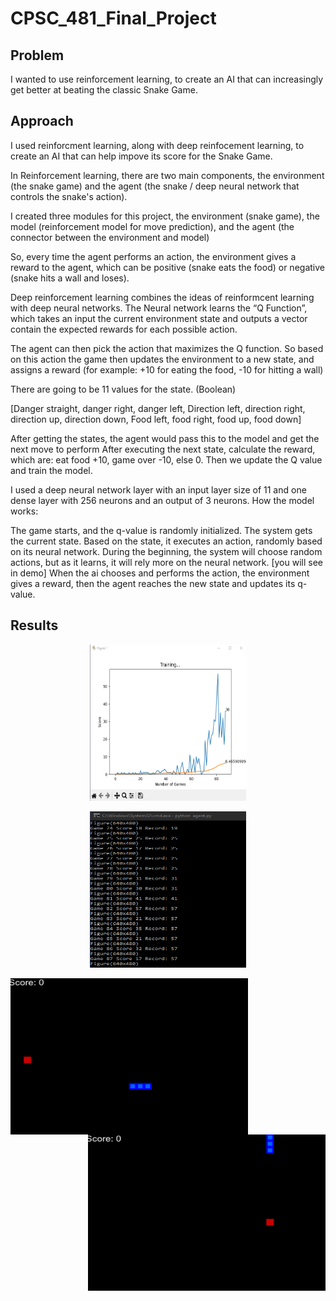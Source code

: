 # CPSC_481_Final_Project

## Problem

I wanted to use reinforcement learning, to create an AI that can increasingly get better at beating the classic Snake Game.

## Approach

I used reinforcment learning, along with deep reinfocement learning, to create an AI that can help impove its score for the Snake Game.

In Reinforcement learning, there are two main components, the environment (the snake game) and the agent (the snake / deep neural network that controls the snake's action).

I created three modules for this project, the environment (snake game), the model (reinforcement model for move prediction), and the agent (the connector between the environment and model)

So, every time the agent performs an action, the environment gives a reward to the agent, which can be positive (snake eats the food) or negative (snake hits a wall and loses).

Deep reinforcement learning combines the ideas of reinformcent learning with deep neural networks.
The Neural network learns the “Q Function”, which takes an input the current environment state and outputs a vector contain the expected rewards for each possible action. 

The agent can then pick the action that maximizes the Q function. So based on this action the game then updates the environment to a new state, and assigns a reward (for example: +10 for eating the food, -10 for hitting a wall)

There are going to be 11 values for the state. (Boolean)

[Danger straight, danger right, danger left,
Direction left, direction right, direction up, direction down,
Food left, food right, food up, food down]

After getting the states, the agent would pass this to the model and get the next move to perform
After executing the next state, calculate the reward, which are: eat food +10, game over -10, else 0.
Then we update the Q value and train the model.

I used a deep neural network layer with an input layer size of 11 and one dense layer with 256 neurons and an output of 3 neurons.
How the model works:

The game starts, and the q-value is randomly initialized.
The system gets the current state.
Based on the state, it executes an action, randomly based on its neural network. During the beginning, the system will choose random actions, but as it learns, it will rely more on the neural network. [you will see in demo]
When the ai chooses and performs the action, the environment gives a reward, then the agent reaches the new state and updates its q-value.

## Results

<p align="center">
<img src="https://github.com/le11evan/CPSC_481_Final_Project/blob/main/graph results.png" width="250" height="250" />
 </p>
 
<p align="center">
<img src="https://github.com/le11evan/CPSC_481_Final_Project/blob/main/results.png" width="250" height="250" />
 </p>

<p>
<img src="https://github.com/le11evan/CPSC_481_Final_Project/blob/main/initial game gif.gif" width=380px height=250px align='left'>
<img src="https://github.com/le11evan/CPSC_481_Final_Project/blob/main/after 80 games gif.gif" width=380px height=250px align='right'>
<br><br><br><br><br><br><br><br><br><br><br>
<p style="font-size:25px">
<pre>              <b> Intial Results</b>                                              <b>After about 80 Games</b></pre>
</p>
